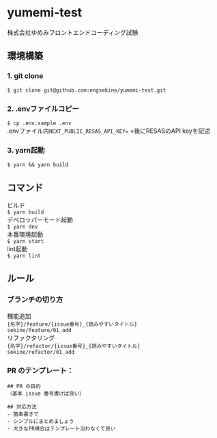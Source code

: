 # yumemi-test
株式会社ゆめみフロントエンドコーディング試験

## 環境構築
### 1. git clone
`$ git clone git@github.com:engsekine/yumemi-test.git`

### 2. .envファイルコピー
`$ cp .env.sample .env`  
.envファイル内`NEXT_PUBLIC_RESAS_API_KEY=` =後にRESASのAPI keyを記述   

### 3. yarn起動
`$ yarn && yarn build`  

## コマンド
ビルド  
`$ yarn build`  
デベロッパーモード起動  
`$ yarn dev`  
本番環境起動  
`$ yarn start`  
lint起動  
`$ yarn lint`  

## ルール
### ブランチの切り方
機能追加  
`{名字}/feature/{issue番号}_{読みやすいタイトル}`  
`sekine/feature/01_add`  
リファクタリング  
`{名字}/refactor/{issue番号}_{読みやすいタイトル}`  
`sekine/refactor/01_add`  

### PR のテンプレート：
```
## PR の目的
（基本 issue 番号書けば良い）

## 対応方法
- 箇条書きで
- シンプルにまとめましょう
- 大きなPR場合はテンプレート沿わなくて良い
```
